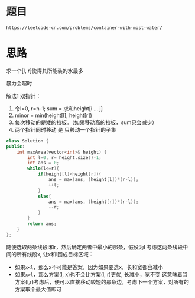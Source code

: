 # 题目
`https://leetcode-cn.com/problems/container-with-most-water/`


# 思路
求一个[l, r]使得其所能装的水最多

暴力会超时

解法1 双指针：
1. 令l=0, r=n-1; sum = 求和height[i ... j]
2. minor = min(height[l], height[r])
3. 每次移动的是矮的挡板。（如果移动高的挡板，sum只会减少）
4. 两个指针同时移动 是 只移动一个指针的子集
```cpp
class Solution {
public:
    int maxArea(vector<int>& height) {
        int l=0, r= height.size()-1;
        int ans = 0;
        while(l<=r){
            if(height[l]<height[r]){
                ans = max(ans, (height[l])*(r-l));
                ++l;
            }
            else{
                ans = max(ans, (height[r])*(r-l));
                --r;
            }
        }
        return ans;
    }
};
```


随便选取两条线段l和r，然后确定两者中最小的那条，假设为l
考虑这两条线段中间的所有线段x, 让x和l围成目标区域：
- 如果`x<l`，那么x不可能是答案，因为如果要选x，长和宽都会减小
- 如果`x>l`，那么方案(l, x)也不会比方案(l, r)更优, 长减小，宽不变
这意味着当方案(l,r)考虑后，便可以直接移动较短的那条边，考虑下一个方案，对所有的方案取个最大值即可


